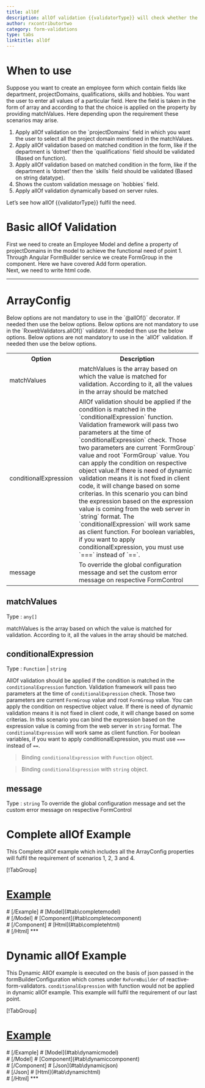 ```yaml
---
title: allOf 
description: allOf validation {{validatorType}} will check whether the user has entered all of the values of given field or not.
author: rxcontributortwo
category: form-validations
type: tabs
linktitle: allOf
---
```


# When to use

Suppose you want to create an employee form which contain fields like department, projectDomains, qualifications, skills and hobbies. You want the user to enter all values of a particular field. Here the field is taken in the form of array and according to that the choice is applied on the property by providing matchValues. Here depending upon the requirement these scenarios may arise.

<ol class='showHideElement'>
    <li>Apply allOf validation on the `projectDomains` field in which you want the user to select all the project domain mentioned in the matchValues.</li>
    <li>Apply allOf validation based on matched condition in the form, like if the department  is ‘dotnet’ then the `qualifications` field should be validated (Based on function).</li>
    <li>Apply allOf validation based on matched condition in the form, like if the department  is ‘dotnet’ then the `skills` field should be validated (Based on string datatype).</li>
    <li>Shows the custom validation message on `hobbies` field.</li>
    <data-scope scope="['decorator','validator']">
        <li>Apply allOf validation dynamically based on server rules.</li>
    </data-scope>
</ol>
Let’s see how allOf {{validatorType}} fulfil the need.

# Basic allOf Validation
<data-scope scope="['decorator','template-driven-directives','template-driven-decorators']">
First we need to create an Employee Model and define a property of projectDomains in the model to achieve the functional need of point 1.
<div component="app-code" key="allOf-add-model"></div> 
</data-scope>
Through Angular FormBuilder service we create FormGroup in the component.
Here we have covered Add form operation.

<div component="app-code" key="allOf-add-component"></div> 
Next, we need to write html code.
<div component="app-code" key="allOf-add-html"></div> 
<div component="app-example-runner" ref-component="app-allOf-add"></div>

***

# ArrayConfig
<data-scope scope="['decorator']">
Below options are not mandatory to use in the `@allOf()` decorator. If needed then use the below options.
</data-scope>
<data-scope scope="['validator']">
Below options are not mandatory to use in the `RxwebValidators.allOf()` validator. If needed then use the below options.
</data-scope>
<data-scope scope="['template-driven-directives','template-driven-decorators']">
Below options are not mandatory to use in the `allOf` validation. If needed then use the below options.
</data-scope>

<table class="table table-bordered table-striped showHideElement">
<tr><th>Option</th><th>Description</th></tr>
<tr><td><a (click)='scrollTo("#matchValues")' title="#matchValues">matchValues</a></td><td>matchValues is the array based on which the value is matched for validation. According to it, all the values in the array should be matched</td></tr>
<tr><td><a (click)='scrollTo("#conditionalExpression")' title="conditionalExpression">conditionalExpression</a></td><td>AllOf validation should be applied if the condition is matched in the `conditionalExpression` function. Validation framework will pass two parameters at the time of `conditionalExpression` check. Those two parameters are current `FormGroup` value and root `FormGroup` value. You can apply the condition on respective object value.If there is need of dynamic validation means it is not fixed in client code, it will change based on some criterias. In this scenario you can bind the expression based on the expression value is coming from the web server in `string` format. The `conditionalExpression` will work same as client function. For boolean variables, if you want to apply conditionalExpression, you must use `===` instead of `==`.</td></tr>
<tr><td><a (click)='scrollTo("#message")' title="message">message</a></td><td>To override the global configuration message and set the custom error message on respective FormControl</td></tr>
</table>

## matchValues 
Type :  `any[]` 

matchValues is the array based on which the value is matched for validation. According to it, all the values in the array should be matched.

<div component="app-code" key="allOf-matchValuesExample-model"></div> 
<div component="app-example-runner" ref-component="app-allOf-matchValues" title="allOf {{validatorType}} with matchValues" key="matchValues"></div>

## conditionalExpression 
Type :  `Function`  |  `string`  

AllOf validation should be applied if the condition is matched in the `conditionalExpression` function. Validation framework will pass two parameters at the time of `conditionalExpression` check. Those two parameters are current `FormGroup` value and root `FormGroup` value. You can apply the condition on respective object value.
If there is need of dynamic validation means it is not fixed in client code, it will change based on some criterias. In this scenario you can bind the expression based on the expression value is coming from the web server in `string` format. The `conditionalExpression` will work same as client function. For boolean variables, if you want to apply conditionalExpression, you must use `===` instead of `==`.

<data-scope scope="['validator','decorator']">

> Binding `conditionalExpression` with `Function` object.
<div component="app-code" key="allOf-conditionalExpressionExampleFunction-model"></div> 
</data-scope>

> Binding `conditionalExpression` with `string` object.
<div component="app-code" key="allOf-conditionalExpressionExampleString-model"></div> 

<div component="app-example-runner" ref-component="app-allOf-conditionalExpression" title="allOf {{validatorType}} with conditionalExpression" key="conditionalExpression"></div>

## message
Type :  `string`
To override the global configuration message and set the custom error message on respective FormControl

<div component="app-code" key="allOf-messageExample-model"></div> 
<div component="app-example-runner" ref-component="app-allOf-message" title="allOf {{validatorType}} with message" key="message"></div>

# Complete allOf Example

This Complete allOf example which includes all the ArrayConfig properties will fulfil the requirement of scenarios 1, 2, 3 and 4.

<div component="app-tabs" key="complete"></div>

[!TabGroup]
# [Example](#tab\completeexample)
<div component="app-example-runner" ref-component="app-allOf-complete"></div>
# [/Example]
<data-scope scope="['decorator','template-driven-directives','template-driven-decorators']">
# [Model](#tab\completemodel)
<div component="app-code" key="allOf-complete-model"></div> 
# [/Model]
</data-scope>
# [Component](#tab\completecomponent)
<div component="app-code" key="allOf-complete-component"></div> 
# [/Component]
# [Html](#tab\completehtml)
<div component="app-code" key="allOf-complete-html"></div> 
# [/Html]
***

<data-scope scope="['decorator','validator']">

# Dynamic allOf Example

This Dynamic AllOf example is executed on the basis of json passed in the formBuilderConfiguration which comes under `RxFormBuilder` of reactive-form-validators. `conditionalExpression` with function would not be applied in dynamic allOf example. This example will fulfil the requirement of our last point.

<div component="app-tabs" key="dynamic"></div>

[!TabGroup]
# [Example](#tab\dynamicexample)
<div component="app-example-runner" ref-component="app-allOf-dynamic"></div>
# [/Example]
<data-scope scope="['decorator']">
# [Model](#tab\dynamicmodel)
<div component="app-code" key="allOf-dynamic-model"></div>
# [/Model]
</data-scope>
# [Component](#tab\dynamiccomponent)
<div component="app-code" key="allOf-dynamic-component"></div>
# [/Component]
# [Json](#tab\dynamicjson)
<div component="app-code" key="allOf-dynamic-json"></div>
# [/Json]
# [Html](#tab\dynamichtml)
<div component="app-code" key="allOf-dynamic-html"></div> 
# [/Html]
***
</data-scope>
